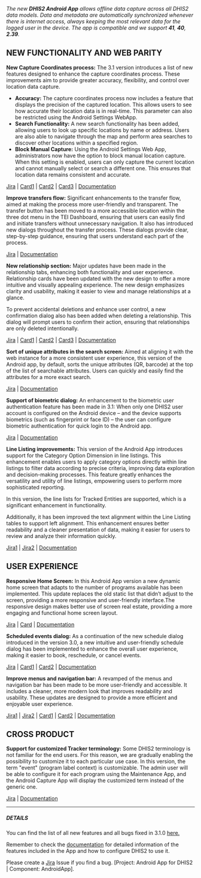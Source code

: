 *The new <strong>DHIS2 Android App</strong> allows offline data capture across all DHIS2 data models. Data and metadata are automatically synchronized whenever there is internet access, always keeping the most relevant data for the logged user in the device.
The app is compatible and we support <strong>41</strong>, <strong>40</strong>, <strong>2.39</strong>.*


## NEW FUNCTIONALITY AND WEB PARITY

**New Capture Coordinates process:** The 3.1 version introduces a list of new features designed to enhance the capture coordinates process. These improvements aim to provide greater accuracy, flexibility, and control over location data capture.
- **Accuracy:** The capture coordinates process now includes a feature that displays the precision of the captured location. This allows users to see how accurate their location data is in real-time. This parameter can also be restricted using the Android Settings WebApp. 
- **Search Functionality:** A new search functionality has been added, allowing users to look up specific locations by name or address. Users are also able to navigate through the map and perform area searches to discover other locations within a specified region. 
- **Block Manual Capture:** Using the Android Settings Web App, administrators now have the option to block manual location capture. When this setting is enabled, users can only capture the current location and cannot manually select or search a different one. This ensures that location data remains consistent and accurate.

[Jira](https://dhis2.atlassian.net/browse/ANDROAPP-6330) | [Card1](https://s3.eu-west-1.amazonaws.com/content.dhis2.org/dhis2-android/release+notes+3.1/release+cards/Android-3-1-disabled-manual-capture.png) | [Card2](https://s3.eu-west-1.amazonaws.com/content.dhis2.org/dhis2-android/release+notes+3.1/release+cards/Android-3-1-map-accuracy.png) | [Card3](https://s3.eu-west-1.amazonaws.com/content.dhis2.org/dhis2-android/release+notes+3.1/release+cards/Android-3-1-map-search.png) | [Documentation](https://docs.dhis2.org/en/use/android-app/program-features.html#capture_app_programs_common_features_map_accuracy)

**Improve transfers flow:** Significant enhancements to the transfer flow, aimed at making the process more user-friendly and transparent. The transfer button has been moved to a more accessible location within the three dot menu in the TEI Dashboard, ensuring that users can easily find and initiate transfers without unnecessary navigation. It also has introduced new dialogs throughout the transfer process. These dialogs provide clear, step-by-step guidance, ensuring that users understand each part of the process. 

[Jira](https://dhis2.atlassian.net/browse/ANDROAPP-6228) | [Documentation](https://docs.dhis2.org/en/use/android-app/program-features.html#capture_app_programs_transfers)

**New relationship section:** Major updates have been made in the relationship tabs,  enhancing both functionality and user experience. Relationship cards have been updated with the new design to offer a more intuitive and visually appealing experience. The new design emphasizes clarity and usability, making it easier to view and manage relationships at a glance.

To prevent accidental deletions and enhance user control, a new confirmation dialog also has been added when deleting a relationship. This dialog will prompt users to confirm their action, ensuring that relationships are only deleted intentionally.

[Jira](https://dhis2.atlassian.net/browse/ANDROAPP-6362) | [Card1](https://s3.eu-west-1.amazonaws.com/content.dhis2.org/dhis2-android/release+notes+3.1/release+cards/Android-3-1-relationship-sections.png) | [Card2](https://s3.eu-west-1.amazonaws.com/content.dhis2.org/dhis2-android/release+notes+3.1/release+cards/Android-3-1-new-relationship-cards.png) | [Card3](https://s3.eu-west-1.amazonaws.com/content.dhis2.org/dhis2-android/release+notes+3.1/release+cards/Android-3-1-relationship-deletion.png) | [Documentation](https://docs.dhis2.org/en/use/android-app/program-features.html#capture_app_programs_common_features_relationships)

**Sort of unique attributes in the search screen:** Aimed at aligning it with the web instance for a more consistent user experience, this version of the Android app, by default, sorts the unique attributes (QR, barcode) at the top of the list of searchable attributes. Users can quickly and easily find the attributes for a more exact search.

[Jira](https://dhis2.atlassian.net/browse/ANDROAPP-6039) | [Documentation](https://docs.dhis2.org/en/use/android-app/program-features.html#capture_app_programs_unique_qrBar_search)

**Support of biometric dialog:** An enhancement to the biometric user authentication feature has been made in 3.1: When only one DHIS2 user account is configured on the Android device – and the device supports biometrics (such as fingerprint or face ID) – the user can configure biometric authentication for quick login to the Android app.

[Jira](https://dhis2.atlassian.net/browse/ANDROAPP-4676) | [Documentation](https://docs.dhis2.org/en/use/android-app/android-specific-features.html#capture_app_generic_biometrics_login)

**Line Listing improvements:** This version of the Android App introduces support for the Category Option Dimension in line listings. This enhancement enables users to apply category options directly within line listings to filter data according to precise criteria, improving data exploration and decision-making processes. This feature greatly enhances the versatility and utility of line listings, empowering users to perform more sophisticated reporting.

In this version, the line lists for Tracked Entities are supported, which is a significant enhancement in functionality.

Additionally, it has been improved the text alignment within the Line Listing tables to support left alignment. This enhancement ensures better readability and a cleaner presentation of data, making it easier for users to review and analyze their information quickly.

[Jira1](https://dhis2.atlassian.net/browse/ANDROAPP-6353) | [Jira2](https://dhis2.atlassian.net/browse/ANDROAPP-6121) | [Documentation](https://docs.dhis2.org/en/use/android-app/visual-configurations.html#capture_app_visual_event_visualizations)

## USER EXPERIENCE

**Responsive Home Screen:** In this Android App version a new dynamic home screen that adapts to the number of programs available has been implemented. This update replaces the old static list that didn’t adjust to the screen, providing a more responsive and user-friendly interface.The responsive design makes better use of screen real estate, providing a more engaging and functional home screen layout.

[Jira](https://dhis2.atlassian.net/browse/ANDROAPP-5394) | [Card](https://s3.eu-west-1.amazonaws.com/content.dhis2.org/dhis2-android/release+notes+3.1/release+cards/Android-3-1-responsive-home-screen.png) | [Documentation](https://docs.dhis2.org/en/use/android-app/android-specific-features.html#capture_app_home)

**Scheduled events dialog:** As a continuation of the new schedule dialog introduced in the version 3.0, a new  intuitive and user-friendly schedule dialog has been implemented to enhance the overall user experience, making it easier to book, reschedule, or cancel events.

[Jira](https://dhis2.atlassian.net/browse/ANDROAPP-6229) | [Card1](https://s3.eu-west-1.amazonaws.com/content.dhis2.org/dhis2-android/release+notes+3.1/release+cards/Android-3-1-schedule-new.png) | [Card2](https://s3.eu-west-1.amazonaws.com/content.dhis2.org/dhis2-android/release+notes+3.1/release+cards/Android-3-1-enter-cancel-reschedule.png) | [Documentation](https://docs.dhis2.org/en/use/android-app/program-features.html#capture_app_programs_scheduling)

**Improve menus and navigation bar:** A revamped of the menus and navigation bar has been made to be more user-friendly and accessible. It includes a cleaner, more modern look that improves readability and usability. These updates are designed to provide a more efficient and enjoyable user experience.

[Jira1](https://dhis2.atlassian.net/browse/ANDROAPP-6036) | [Jira2](https://dhis2.atlassian.net/browse/ANDROAPP-6113) | [Card1](https://s3.eu-west-1.amazonaws.com/content.dhis2.org/dhis2-android/release+notes+3.1/release+cards/Android-3-1-menu.png) | [Card2](https://s3.eu-west-1.amazonaws.com/content.dhis2.org/dhis2-android/release+notes+3.1/release+cards/Android-3-1-navigation-bar.png) | [Documentation
](https://docs.dhis2.org/en/use/android-app/visual-configurations.html#capture_app_visual_menu_bars_update)
## CROSS PRODUCT

**Support for customized Tracker terminology:** Some DHIS2 terminology is not familiar for the end users. For this reason, we are gradually enabling the possibility to customize it to each particular use case. In this version, the term "event" (program label context) is customizable. The admin user will be able to configure it for each program using the Maintenance App, and the Android Capture App will display the customized term instead of the generic one.

[Jira](https://dhis2.atlassian.net/browse/ANDROAPP-5947) | [Documentation](https://docs.dhis2.org/en/use/android-app/program-features.html#capture_app_programs_common_features_customized_terminology)

---

##### **DETAILS**
You can find the list of all new features and all bugs fixed in 3.1.0 [here.](https://dhis2.atlassian.net/projects/ANDROAPP/versions/10851/tab/release-report-all-issues)

Remember to check the [documentation](https://www.dhis2.org/android-documentation) for detailed information of the features included in the App and how to configure DHIS2 to use it.

Please create a [Jira](https://dhis2.atlassian.net) Issue if you find a bug. [Project: Android App for DHIS2 | Component: AndroidApp].


